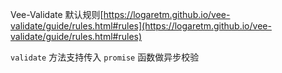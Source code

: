 Vee-Validate 默认规则[https://logaretm.github.io/vee-validate/guide/rules.html#rules](https://logaretm.github.io/vee-validate/guide/rules.html#rules)





`validate` 方法支持传入 `promise` 函数做异步校验

